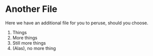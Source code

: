 # Another File

Here we have an additional file for you to peruse, should you choose.

1. Things
1. More things
1. Still more things
1. (Alas), no more thing


